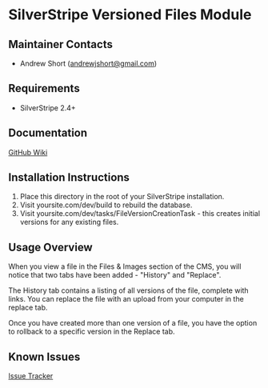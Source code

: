 SilverStripe Versioned Files Module
===================================

Maintainer Contacts
-------------------
*  Andrew Short (<andrewjshort@gmail.com>)

Requirements
------------
* SilverStripe 2.4+

Documentation
-------------
[GitHub Wiki](http://wiki.github.com/ajshort/silverstripe-versionedfiles)

Installation Instructions
-------------------------

1. Place this directory in the root of your SilverStripe installation.
2. Visit yoursite.com/dev/build to rebuild the database.
3. Visit yoursite.com/dev/tasks/FileVersionCreationTask - this creates initial
   versions for any existing files.

Usage Overview
--------------
When you view a file in the Files & Images section of the CMS, you will notice
that two tabs have been added - "History" and "Replace".

The History tab contains a listing of all versions of the file, complete with
links. You can replace the file with an upload from your computer in the replace
tab.

Once you have created more than one version of a file, you have the option to
rollback to a specific version in the Replace tab.

Known Issues
------------
[Issue Tracker](http://github.com/ajshort/silverstripe-versionedfiles/issues)